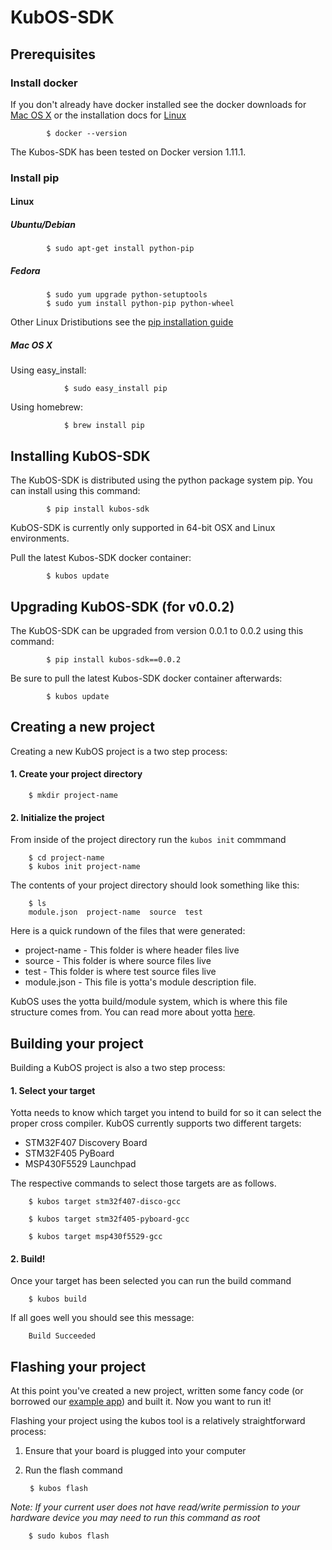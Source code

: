 # KubOS-SDK

## Prerequisites

### Install docker

If you don't already have docker installed see the docker downloads for [Mac OS X](https://www.docker.com/products/docker-toolbox) or the installation docs for [Linux](https://docs.docker.com/engine/installation/)

            $ docker --version

The Kubos-SDK has been tested on Docker version 1.11.1.

### Install pip

#### Linux
##### Ubuntu/Debian

            $ sudo apt-get install python-pip

##### Fedora

            $ sudo yum upgrade python-setuptools
            $ sudo yum install python-pip python-wheel


Other Linux Dristibutions see the  [pip installation guide](http://python-packaging-user-guide.readthedocs.io/en/latest/install_requirements_linux/)

##### Mac OS X

Using easy_install:

                $ sudo easy_install pip

Using homebrew:  

                $ brew install pip


## Installing KubOS-SDK

The KubOS-SDK is distributed using the python package system pip. You can install using this command:

            $ pip install kubos-sdk

KubOS-SDK is currently only supported in 64-bit OSX and Linux environments.

Pull the latest Kubos-SDK docker container:

            $ kubos update

## <a name="upgrading"></a>Upgrading KubOS-SDK (for v0.0.2)

The KubOS-SDK can be upgraded from version 0.0.1 to 0.0.2 using this command:

            $ pip install kubos-sdk==0.0.2

Be sure to pull the latest Kubos-SDK docker container afterwards:

            $ kubos update

## Creating a new project

Creating a new KubOS project is a two step process:

#### 1. Create your project directory

        $ mkdir project-name

#### 2. Initialize the project

From inside of the project directory run the `kubos init` commmand

        $ cd project-name
        $ kubos init project-name


The contents of your project directory should look something like this:

        $ ls
        module.json  project-name  source  test

Here is a quick rundown of the files that were generated:

 * project-name - This folder is where header files live
 * source - This folder is where source files live
 * test - This folder is where test source files live
 * module.json - This file is yotta's module description file.

KubOS uses the yotta build/module system, which is where this file structure comes from. You can read more about yotta [here](http://yottadocs.mbed.com/).


## Building your project

Building a KubOS project is also a two step process:

#### 1. Select your target

Yotta needs to know which target you intend to build for so it can select the proper cross compiler. KubOS currently supports two different targets:

 * STM32F407 Discovery Board
 * STM32F405 PyBoard
 * MSP430F5529 Launchpad

The respective commands to select those targets are as follows.

        $ kubos target stm32f407-disco-gcc

        $ kubos target stm32f405-pyboard-gcc

        $ kubos target msp430f5529-gcc

#### 2. Build!

Once your target has been selected you can run the build command

        $ kubos build

If all goes well you should see this message:

        Build Succeeded


## Flashing your project

At this point you've created a new project, written some fancy code (or borrowed our [example app](https://github.com/openkosmosorg/kubos-rt-example)) and built it. Now you want to run it!

Flashing your project using the kubos tool is a relatively straightforward process:

1. Ensure that your board is plugged into your computer

2. Run the flash command

        $ kubos flash

*Note: If your current user does not have read/write permission to your hardware device you may need to run this command as root*

        $ sudo kubos flash
